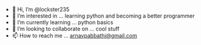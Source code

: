 - 👋 Hi, I’m @lockster235
- 👀 I’m interested in ... learning python and becoming a better programmer
- 🌱 I’m currently learning ... python basics
- 💞️ I’m looking to collaborate on ... cool stuff
- 📫 How to reach me ... arnavpabbathi@gmail.com

<!---
lockster235/lockster235 is a ✨ special ✨ repository because its `README.md` (this file) appears on your GitHub profile.
You can click the Preview link to take a look at your changes.
--->
